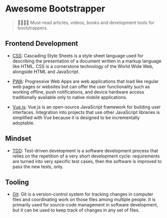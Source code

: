 # Awesome Bootstrapper

> 👩‍🚀👨‍🚀 Must-read articles, videos, books and development tools for bootstrappers.

## Frontend Development

- [CSS](frontend/css.md): Cascading Style Sheets is a style sheet language used for describing the presentation of a document written in a markup language like HTML. CSS is a cornerstone technology of the World Wide Web, alongside HTML and JavaScript.

- [PWA](frontend/pwa.md): Progressive Web Apps are web applications that load like regular web pages or websites but can offer the user functionality such as working offline, push notifications, and device hardware access traditionally available only to native mobile applications.

- [Vue.js](frontend/vue.md): Vue.js is an open-source JavaScript framework for building user interfaces. Integration into projects that use other JavaScript libraries is simplified with Vue because it is designed to be incrementally adoptable.

## Mindset

- [TDD](frontend/tdd.md): Test-driven development is a software development process that relies on the repetition of a very short development cycle: requirements are turned into very specific test cases, then the software is improved to pass the new tests, only.

## Tooling

- [Git](tooling/git.md): Git is a version-control system for tracking changes in computer files and coordinating work on those files among multiple people. It is primarily used for source-code management in software development, but it can be used to keep track of changes in any set of files.
